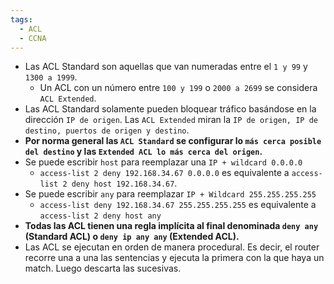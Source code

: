```yaml
---
tags:
  - ACL
  - CCNA
---
```



- Las ACL Standard son aquellas que van numeradas entre el `1 y 99` y `1300 a 1999`. 
	- Un ACL con un número entre `100 y 199` o `2000 a 2699` se considera `ACL Extended`.
- Las ACL Standard solamente pueden bloquear tráfico basándose en la dirección `IP de origen`. Las `ACL Extended` miran la `IP de origen, IP de destino, puertos de origen y destino`.
- **Por norma general las `ACL Standard` se configurar lo `más cerca posible del destino` y las `Extended ACL lo más cerca del origen`.**
- Se puede escribir `host` para reemplazar una `IP + wildcard 0.0.0.0`
	- `access-list 2 deny 192.168.34.67 0.0.0.0` es equivalente a `access-list 2 deny host 192.168.34.67`.
- Se puede escribir `any` para reemplazar `IP + Wildcard 255.255.255.255`
	- `access-list deny 192.168.34.67 255.255.255.255` es equivalente a `access-list 2 deny host any`
- **Todas las ACL tienen una regla implícita al final denominada `deny any` (Standard ACL) o `deny ip any any` (Extended ACL).**
- Las ACL se ejecutan en orden de manera procedural. Es decir, el router recorre una a una las sentencias y ejecuta la primera con la que haya un match. Luego descarta las sucesivas. 